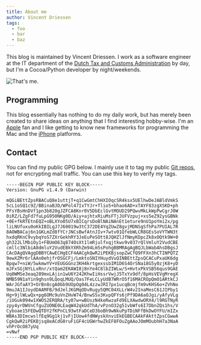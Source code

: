 ```yaml
---
title: About me
author: Vincent Driessen
tags:
  - foo
  - bar
  - baz
---
```


This blog is maintained by Vincent Driessen. I work as a software engineer at
the IT department of the
[Dutch Tax and Customs Administration](http://www.belastingdienst.nl) by day,
but I'm a Cocoa/Python developer by night/weekends.

![That's me.](http://nvie.com/wp-content/uploads/2009/02/author2.png "That's me.")


Programming
-----------
This blog essentially has nothing to do my daily work, but has merely been
created to share ideas on anything that I find interesting hobby-wise.
I'm an [Apple](http://www.apple.com) fan and I like getting to
know new frameworks for programming the Mac and the
[iPhone](http://www.apple.com/iphone/) platforms.


Contact
-------
You can find my public GPG below. I mainly use it to tag my public
[Git repos](http://github.com/nvie), not for encrypting mail traffic.
You can use this key to verify my tags.

    -----BEGIN PGP PUBLIC KEY BLOCK-----
    Version: GnuPG v1.4.9 (Darwin)
     
    mQGiBEttZpsRBACuQ8e1uttjT+q1CwGmtChHXIOqcSR4ksx5UElhwDeJABldVmkS
    5cL1oSQ1c9Z/BBinaBJD/WPol47IxTYJr+Tlio5+bhao6AD+xTAYF83zgXSKD+ph
    PFsYBsHnDVf1pn3b820gJZFCA8Knr0V5DbEclGvtMOUD29PQwvMkLkWpPwCgrJ0W
    0iRZ/LZgFd7fuLpG950NKg0D/Aiy+ajhtxRiuMsFTjJUFVzpuj+xs5eZ92ysGBNk
    +0E+fkRTEtnEQZ+oBLXYo05U7xBICqrsDoBlNAiNAnEt1eture9nU1poYmi2x/pg
    liLNUfuxu0oKkIBILgJ7J60019w3tC372DE4YqZUwZ8gvjMDNSgSfhPa7PUIAL7R
    8AOWBACaj6n1GKLmZd8fYCrJNCsBwfAtnJIv+7wtv01QfebWLCR8GEsSoVYTWN3t
    hxdqRKnC9vybqYoS7ZXrGekhRY3JeEuPeSOtt8JQHZlJfNmyKDpcZk8xOQtk9W+0
    gh322LlMbiOy1+FBUmO63q874OsXt1lmRjulfxqjtkwv9v037rQlVmluY2VudCBE
    cmllc3NlbiA8dmluY2VudEBkYXRhZm94Lm5sPohgBBMRAgAgBQJLbWabAhsDBgsJ
    CAcDAgQVAggDBBYCAwECHgECF4AACgkQwR2iPEKBjsopZwCfQ9FFXn3hCTINPQTZ
    9ewXZMr6rlAAn0ehjfrOSGCFj/LmktoSNIYHuydVuQINBEttZpsQCACuPxaUK6dg
    Bpqw7+niW/5wkmwYV+VEUGGGnz3KH4krtgexssbIM1D6S4OrSNa18G5y0zjK8+yD
    mJFxSGjNYLLxRnr/xtQam2EKAWI8j8nYe4C8lbZIWLw/S+HvtxPkVSB56qus9GAE
    Uq0WMSe3eaq289mxLAjin1wU6Y242KhwIiHssrVwjJ5TxYx9df/8pHsVEVgMregX
    NMB59N1aYin9ghsn9LQoqLMUQ/Oas7FeLCLyUdB7WRrO5f16MACROpQmO1ARtkCJ
    WArJGfaAY3+OrBn8cgA0bb9UOpOg04L4zzwJRI7px1ucqBcmjfm9vKHS6o+ZVhNo
    9muJA1IJoydDAAMFB/9dJelJKGMqODvRugy5QMC04XLLrW4v2InaMesC61JIPby1
    Hg+9jlWLwQx+pg6OMc9uVnZHvW74/BnwSSv3KvpQFYs6jPf9DA6aOJgi/yAfyVLg
    /iUGuk094w1XWOS2ERQRA/ty07w+wBUszN4keRwzaFd9ELXAwdwORX4/l9RGTNyR
    zpy4yrDWVnCfguZUONE0LEaqW42qkUdThA/vPznO32g51vbWfs6I7DbnZQs1hs/V
    Cyboae15FEDwQTDY2fKPnCL93wtFaDCeD3boBh9wNkuPpTDiNFfBkDwOYFU/mIZx
    WBAs3DImcwslfEq9Gg1kj1vFjIUow4fdNWyskXnviEkEGBECAAkFAkttZpsCGwwA
    CgkQwR2iPEKBjsq8eACdG0ruFiGF4cUGWrhwZkEF8FOuZgAAoJOmMOubhH7a3NaA
    vhPrOcO87yUq
    =vNwf
    -----END PGP PUBLIC KEY BLOCK-----
